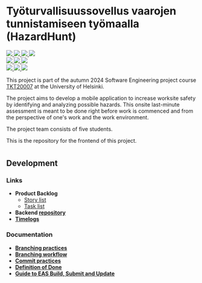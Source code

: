 # Työturvallisuussovellus vaarojen tunnistamiseen työmaalla (HazardHunt)

<p>
  <!-- Main branch badges -->
  <a href="https://github.com/Ohtu-Tyoturvallisuus/TTS-frontend/actions/workflows/ci-main.yml" alt="Continuous Integration">
    <img src="https://github.com/Ohtu-Tyoturvallisuus/TTS-frontend/actions/workflows/ci-main.yml/badge.svg?branch=main"/>
  </a>
  <a href="https://github.com/Ohtu-Tyoturvallisuus/TTS-frontend/actions/workflows/eas-build-submit-all.yml" alt="Continuous Deployment">
    <img src="https://github.com/Ohtu-Tyoturvallisuus/TTS-frontend/actions/workflows/eas-build-submit-all.yml/badge.svg"/>
  </a>
  <a href="https://codecov.io/github/Ohtu-Tyoturvallisuus/TTS-frontend" > 
    <img src="https://codecov.io/github/Ohtu-Tyoturvallisuus/TTS-frontend/branch/main/graph/badge.svg?token=R9CQLULY9J"/> 
  </a>
  <a href="https://github.com/Ohtu-Tyoturvallisuus/TTS-frontend/blob/main/LICENSE" alt="License">
    <img src="https://img.shields.io/github/license/Ohtu-Tyoturvallisuus/TTS-frontend"/>
  </a>

  <!-- UAT branch badges -->
  <br />
  <a href="https://github.com/Ohtu-Tyoturvallisuus/TTS-frontend/actions/workflows/ci-uat.yml" alt="Continuous Integration">
    <img src="https://github.com/Ohtu-Tyoturvallisuus/TTS-frontend/actions/workflows/ci-uat.yml/badge.svg?branch=uat"/>
  </a>
  <a href="https://github.com/Ohtu-Tyoturvallisuus/TTS-frontend/actions/workflows/eas-build-submit-all-uat.yml" alt="Continuous Deployment">
    <img src="https://github.com/Ohtu-Tyoturvallisuus/TTS-frontend/actions/workflows/eas-build-submit-all-uat.yml/badge.svg"/>
  </a>
  <a href="https://codecov.io/gh/Ohtu-Tyoturvallisuus/TTS-frontend" > 
    <img src="https://codecov.io/gh/Ohtu-Tyoturvallisuus/TTS-frontend/branch/uat/graph/badge.svg?token=R9CQLULY9J"/> 
  </a>

  <!-- Production branch badges -->
  <br />
  <a href="https://github.com/Ohtu-Tyoturvallisuus/TTS-frontend/actions/workflows/ci-production.yml" alt="Continuous Integration">
    <img src="https://github.com/Ohtu-Tyoturvallisuus/TTS-frontend/actions/workflows/ci-production.yml/badge.svg?branch=production"/>
  </a>
  <a href="https://github.com/Ohtu-Tyoturvallisuus/TTS-frontend/actions/workflows/eas-build-submit-all-prod.yml" alt="Continuous Deployment">
    <img src="https://github.com/Ohtu-Tyoturvallisuus/TTS-frontend/actions/workflows/eas-build-submit-all-prod.yml/badge.svg"/>
  </a>
  <a href="https://codecov.io/gh/Ohtu-Tyoturvallisuus/TTS-frontend" > 
    <img src="https://codecov.io/gh/Ohtu-Tyoturvallisuus/TTS-frontend/branch/production/graph/badge.svg?token=R9CQLULY9J"/> 
  </a>
</p>

This project is part of the autumn 2024 Software Engineering project course [TKT20007](https://github.com/HY-TKTL/TKT20007-Ohjelmistotuotantoprojekti/) at the University of Helsinki.

The project aims to develop a mobile application to increase worksite safety by identifying and analyzing possible hazards. This onsite last-minute assessment is meant to be done right before work is commenced and from the perspective of one's work and the work environment.

The project team consists of five students.

This is the repository for the frontend of this project.
#


## Development

### Links

- **Product Backlog**
  - [Story list](https://github.com/orgs/Ohtu-Tyoturvallisuus/projects/1/views/1)
  - [Task list](https://github.com/orgs/Ohtu-Tyoturvallisuus/projects/1/views/2)
- **Backend [repository](https://github.com/Ohtu-Tyoturvallisuus/TTS-backend)**
- **[Timelogs](https://study.cs.helsinki.fi/projekti/timelogs)**

### Documentation
- **[Branching practices](https://github.com/Ohtu-Tyoturvallisuus/TTS-frontend/blob/main/docs/branching-practices.md)**
- **[Branching workflow](https://github.com/Ohtu-Tyoturvallisuus/TTS-frontend/blob/main/docs/branching-workflow.md)**
- **[Commit practices](https://github.com/Ohtu-Tyoturvallisuus/TTS-frontend/blob/main/docs/commit-practices.md)**
- **[Definition of Done](https://github.com/Ohtu-Tyoturvallisuus/TTS-frontend/blob/main/docs/definition-of-done.md)**
- **[Guide to EAS Build, Submit and Update](https://github.com/Ohtu-Tyoturvallisuus/TTS-frontend/blob/main/docs/guide-EAS.md)**
